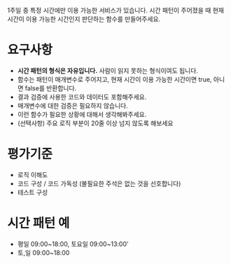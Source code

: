1주일 중 특정 시간에만 이용 가능한 서비스가 있습니다.
시간 패턴이 주어졌을 때 현재 시간이 이용 가능한 시간인지 판단하는 함수를 만들어주세요.

# 요구사항
- **시간 패턴의 형식은 자유입니다.** 사람이 읽지 못하는 형식이여도 됩니다.
- 함수는 패턴이 매개변수로 주어지고, 현재 시간이 이용 가능한 시간이면 true, 아니면 false를 반환합니다.
- 결과 검증에 사용한 코드와 데이터도 포함해주세요.
- 매개변수에 대한 검증은 필요하지 않습니다.
- 이런 함수가 필요한 상황에 대해서 생각해봐주세요.
- (선택사항) 주요 로직 부분이 20줄 이상 넘지 않도록 해보세요

# 평가기준
- 로직 이해도
- 코드 구성 / 코드 가독성 (불필요한 주석은 없는 것을 선호합니다)
- 테스트 구성

# 시간 패턴 예
- 평일 09:00~18:00, 토요일 09:00~13:00'
- 토,일 09:00~18:00
